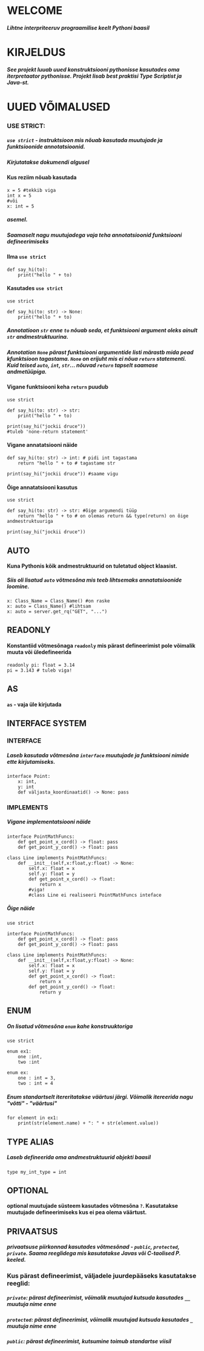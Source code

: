 # WELCOME
##### Lihtne interpriteeruv prograamilise keelt Pythoni baasil

# KIRJELDUS
##### See projekt luuab uued konstruktsiooni pythonisse kasutades oma iterpretaator pythonisse. Projekt lisab best praktisi Type Scriptist ja Java-st.

# UUED VÕIMALUSED

### USE STRICT:
##### ```use strict``` - instruktsioon mis nõuab kasutada muutujade ja funktsioonide annotatsioonid.
##### Kirjutatakse dokumendi algusel
#### Kus reziim nõuab kasutada
```
x = 5 #tekkib viga
int x = 5
#või
x: int = 5
```
##### asemel.

##### Saamaselt nagu muutujadega vaja teha annotatsioonid funktsiooni defineerimiseks
#### Ilma ```use strict```
```
def say_hi(to):
    print("hello " + to)
```

#### Kasutades ```use strict```
```
use strict

def say_hi(to: str) -> None:
    print("hello " + to)
```
##### Annotatioon ```str``` enne ```to``` nõuab seda, et funktsiooni argument oleks ainult ```str``` andmestruktuurina. 
##### Annotation ```None``` pärast funktsiooni argumentide listi märastb mida pead kfunktsioon tagastama.  ```None``` on erijuht mis ei nõua ```return``` statementi. Kuid teised ```auto```, ```int```, ```str```... nõuvad ```return``` tapselt saamase andmetüüpiga.

#### Vigane funktsiooni keha ```return``` puudub
```
use strict

def say_hi(to: str) -> str:
    print("hello " + to)

print(say_hi("jockii druce"))
#tuleb 'none-return statement'
```
#### Vigane annatatsiooni näide
```
def say_hi(to: str) -> int: # pidi int tagastama
    return "hello " + to # tagastame str

print(say_hi("jockii druce")) #saame vigu
```
#### Õige annatatsiooni kasutus
```
use strict

def say_hi(to: str) -> str: #õige argumendi tüüp
    return "hello " + to # on olemas return && type(return) on õige andmestruktuuriga

print(say_hi("jockii druce"))
```


## AUTO
#### Kuna Pythonis kõik andmestruktuurid on tuletatud object klaasist.

##### Siis oli lisatud ```auto``` võtmesõna mis teeb lihtsemaks annatatsioonide loomine.
```
x: Class_Name = Class_Name() #on raske
x: auto = Class_Name() #lihtsam
x: auto = server.get_rq("GET", "...")
```

## READONLY
#### Konstantiid võtmesõnaga ```readonly``` mis pärast defineerimist pole võimalik muuta või üledefineerida
```
readonly pi: float = 3.14
pi = 3.143 # tuleb viga!
```

## AS
#### ```as``` - vaja üle kirjutada

## INTERFACE SYSTEM
### INTERFACE
##### Laseb kasutada võtmesõna ```interface``` muutujade ja funktsiooni nimide ette kirjutamiseks.
```
interface Point:
    x: int,
    y: int
    def väljasta_koordinaatid() -> None: pass
```
### IMPLEMENTS
##### Vigane implementatsiooni näide
```
interface PointMathFuncs:
    def get_point_x_cord() -> float: pass
    def get_point_y_cord() -> float: pass

class Line implements PointMathFuncs:
    def __init__(self,x:float,y:float) -> None:
        self.x: float = x
        self.y: float = y
        def get_point_x_cord() -> float:
            return x
        #viga!
        #class Line ei realiseeri PointMathFuncs inteface
```
##### Õige näide
```
use strict

interface PointMathFuncs:
    def get_point_x_cord() -> float: pass
    def get_point_y_cord() -> float: pass

class Line implements PointMathFuncs:
    def __init__(self,x:float,y:float) -> None:
        self.x: float = x
        self.y: float = y
        def get_point_x_cord() -> float:
            return x
        def get_point_y_cord() -> float:
            return y
```


## ENUM
##### On lisatud võtmesõna ```enum``` kahe konstruuktoriga

```
use strict

enum ex1:
    one :int,
    two :int

enum ex:
    one : int = 3,
    two : int = 4
```

##### Enum standartselt itereritatakse väärtusi järgi. Võimalik itereerida nagu "võtti" - "väärtusi"
```
for element in ex1:
    print(str(element.name) + ": " + str(element.value))
```

## TYPE ALIAS
##### Laseb defineerida oma andmestruktuurid objekti baasil
```
type my_int_type = int
```

## OPTIONAL
#### optional muutujade süsteem kasutades võtmesõna ```?```. Kasutatakse muutujade defineerimiseks kus ei pea olema väärtust.

## PRIVAATSUS
##### privaatsuse piirkonnad kasutades võtmesõnad - ```public```, ```protected```, ```private```. Saama reeglidega mis kasutatakse Javas või C-taolised P. keeled.

### Kus pärast defineerimist, väljadele juurdepääseks kasutatakse reeglid:
##### ```private```: pärast defineerimist, võimalik muutujad kutsuda kasutades ```__``` muutuja nime enne
##### ```protected```: pärast defineerimist, võimalik muutujad kutsuda kasutades ```_``` muutuja nime enne
##### ```public```: pärast defineerimist, kutsumine toimub standartse viisil